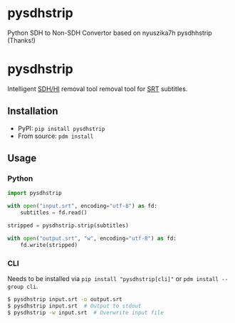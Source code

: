 # pysdhstrip
Python SDH to Non-SDH Convertor based on nyuszika7h pysdhhstrip  (Thanks!)
# pysdhstrip

Intelligent [SDH/HI](https://en.wikipedia.org/wiki/Subtitles_for_the_deaf_or_hard-of-hearing) removal tool
removal tool for [SRT](https://en.wikipedia.org/wiki/SubRip#SubRip_file_format) subtitles.

## Installation

* PyPI: `pip install pysdhstrip`
* From source: `pdm install`

## Usage

### Python
```python
import pysdhstrip

with open("input.srt", encoding="utf-8") as fd:
    subtitles = fd.read()

stripped = pysdhstrip.strip(subtitles)

with open("output.srt", "w", encoding="utf-8") as fd:
    fd.write(stripped)
```

### CLI
Needs to be installed via `pip install "pysdhstrip[cli]"` or `pdm install --group cli`.

```sh
$ pysdhstrip input.srt -o output.srt
$ pysdhstrip input.srt  # Output to stdout
$ pysdhstrip -w input.srt  # Overwrite input file
```
